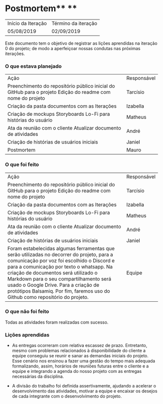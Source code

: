 # **Postmortem**** **

<table>
  <tr>
    <td>Início da Iteração</td>
    <td>Término da iteração</td>
  </tr>
  <tr>
    <td>05/08/2019</td>
    <td>02/09/2019</td>
  </tr>
</table>


Este documento tem o objetivo de registrar as lições aprendidas na iteração 0 do projeto; de modo a aperfeiçoar nossas condutas nas próximas iterações.

### **O que estava planejado**

<table>
  <tr>
    <td>Ação</td>
    <td>Responsável</td>
  </tr>
  <tr>
    <td>Preenchimento do repositório público inicial do GitHub para o projeto
Edição do readme com nome do projeto</td>
    <td>Tarcísio</td>
  </tr>
  <tr>
    <td>Criação da pasta documentos com as Iterações</td>
    <td>Izabella</td>
  </tr>
  <tr>
    <td>Criação de mockups 
Storyboards Lo-Fi para histórias do usuário</td>
    <td>Matheus</td>
  </tr>
  <tr>
    <td>Ata da reunião com o cliente
Atualizar documento de atividades</td>
    <td>André</td>
  </tr>
  <tr>
    <td>Criação de histórias de usuários iniciais</td>
    <td>Janiel</td>
  </tr>
  <tr>
    <td>Postmortem</td>
    <td>Mauro</td>
  </tr>
</table>


### **O que foi feito**

<table>
  <tr>
    <td>Ação</td>
    <td>Responsável</td>
  </tr>
  <tr>
    <td>Preenchimento do repositório público inicial do GitHub para o projeto
Edição do readme com nome do projeto</td>
    <td>Tarcísio</td>
  </tr>
  <tr>
    <td>Criação da pasta documentos com as Iterações</td>
    <td>Izabella</td>
  </tr>
  <tr>
    <td>Criação de mockups 
Storyboards Lo-Fi para histórias do usuário</td>
    <td>Matheus</td>
  </tr>
  <tr>
    <td>Ata da reunião com o cliente
Atualizar documento de atividades</td>
    <td>André</td>
  </tr>
  <tr>
    <td>Criação de histórias de usuários iniciais</td>
    <td>Janiel</td>
  </tr>
  <tr>
    <td>Foram estabelecidas algumas ferramentas que serão utilizadas no decorrer do projeto, para a comunicação por voz foi escolhido o Discord e para a comunicação por texto o whatsapp. Na criação de documentos será utilizado o Markdown para o seu compartilhamento será usado o Google Drive. Para a criação de protótipos Balsamiq. Por fim, faremos uso do Github como repositório do projeto.</td>
    <td>Equipe</td>
  </tr>
</table>


### **O que não foi feito**

Todas as atividades foram realizadas com sucesso.

### **Lições aprendidas**

* As entregas ocorreram com relativa escassez de prazo. Entretanto, mesmo com problemas relacionados à disponibilidade do cliente a equipe conseguiu se reunir e sanar as demandas iniciais do projeto. Esse cenário nos ensinou a fazer uma gestão do tempo mais adequada formalizando, assim, horários de reuniões futuras entre o cliente e a equipe e integrando a agenda do nosso projeto com as entregas necessárias da disciplina.

* A divisão do trabalho foi definida assertivamente, ajudando a acelerar o desenvolvimento das atividades, motivar a equipe e encaixar os desejos de cada integrante com o desenvolvimento do projeto.

